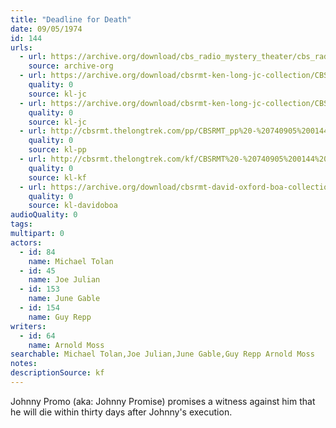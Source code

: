 ```yaml
---
title: "Deadline for Death"
date: 09/05/1974
id: 144
urls: 
  - url: https://archive.org/download/cbs_radio_mystery_theater/cbs_radio_mystery_theater-0101-0150.zip/cbs_radio_mystery_theater-0101-0150%2Fcbsrmt_0144_deadline_for_death.mp3
    source: archive-org
  - url: https://archive.org/download/cbsrmt-ken-long-jc-collection/CBSRMT - 740905 0144 Deadline for Death vbr df_jc.mp3
    quality: 0
    source: kl-jc
  - url: https://archive.org/download/cbsrmt-ken-long-jc-collection/CBSRMT - 740905 0144 Deadline for Death vbr fb2 hb_jc.mp3
    quality: 0
    source: kl-jc
  - url: http://cbsrmt.thelongtrek.com/pp/CBSRMT_pp%20-%20740905%200144%20Deadline%20for%20Death.mp3
    quality: 0
    source: kl-pp
  - url: http://cbsrmt.thelongtrek.com/kf/CBSRMT%20-%20740905%200144%20Deadline%20For%20Death_kf.mp3
    quality: 0
    source: kl-kf
  - url: https://archive.org/download/cbsrmt-david-oxford-boa-collection/CBSRMT-740905-0144-Deadline-for-Death-(64-44)_kf-{BoA}.mp3
    quality: 0
    source: kl-davidoboa
audioQuality: 0
tags: 
multipart: 0
actors:  
  - id: 84
    name: Michael Tolan  
  - id: 45
    name: Joe Julian  
  - id: 153
    name: June Gable  
  - id: 154
    name: Guy Repp
writers:  
  - id: 64
    name: Arnold Moss
searchable: Michael Tolan,Joe Julian,June Gable,Guy Repp Arnold Moss
notes: 
descriptionSource: kf
---
```

Johnny Promo (aka: Johnny Promise) promises a witness against him that he will die within thirty days after Johnny's execution.